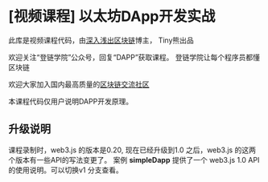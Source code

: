 # [视频课程] 以太坊DApp开发实战

此库是视频课程代码，由[深入浅出区块链](https://learnblockchain.cn)博主， Tiny熊出品


欢迎关注“登链学院”公众号，回复“DAPP”获取课程。
登链学院让每个程序员都懂区块链

欢迎大家加入国内最高质量的[区块链交流社区](https://learnblockchain.cn/register?invite_code=48495FCD2)

本课程代码仅用户说明DAPP开发原理。


## 升级说明

课程录制时，web3.js 的版本是0.20, 现在已经升级到1.0 之后，web3.js 的这两个版本有一些API的写法变更了。 
案例 **simpleDapp** 提供了一个 web3.js 1.0 API 的使用说明。可以切换v1 分支查看。


